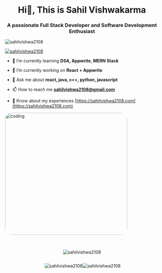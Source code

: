 <h1 align="center">Hi👋, This is Sahil Vishwakarma</h1>



<h3 align="center">A passionate Full Stack Developer and Software Development Enthusiast</h3>

<p align="left"> <img src="https://komarev.com/ghpvc/?username=sahilvishwa2108&label=Profile%20views&color=0e75b6&style=flat" alt="sahilvishwa2108" /> </p>

<p align="left"> <a href="https://twitter.com/sahilvishwa2108" target="blank"><img src="https://img.shields.io/twitter/follow/sahilvishwa2108?logo=twitter&style=for-the-badge" alt="sahilvishwa2108" /></a> </p>

<div>

<div>

- 🌱 I’m currently learning **DSA, Appwrite, MERN Stack**

- 🔭 I’m currently working on **React + Appwrite**

- 💬 Ask me about **react, java, c++, python, javascript**

- 📫 How to reach me **sahilvishwa2108@gmail.com**

- 📄 Know about my experiences [https://sahilvishwa2108.com](https://sahilvishwa2108.com)
</div>

<div>
<img style="border-radius:5%;"  alt="coding" width="400" src="https://user-images.githubusercontent.com/55389276/140866485-8fb1c876-9a8f-4d6a-98dc-08c4981eaf70.gif" />
</div>

</div>
<br/><br/>

<div style="display:flex; flex-direction:row; flex-wrap:wrap; justify-content:center; align-items:center; ">
<p><img src="https://github-readme-stats.vercel.app/api/top-langs?username=sahilvishwa2108&show_icons=true&locale=en&layout=compact" alt="sahilvishwa2108" /></p>
</div>

<div style="display:flex; flex-direction:row; flex-wrap:wrap; justify-content:center; align-items:center; ">
<p>&nbsp;<img src="https://github-readme-stats.vercel.app/api?username=sahilvishwa2108&show_icons=true&locale=en" alt="sahilvishwa2108" /></p>

<p><img src="https://github-readme-streak-stats.herokuapp.com/?user=sahilvishwa2108&" alt="sahilvishwa2108" /></p>

</div>

